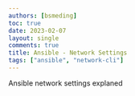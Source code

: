 ```yaml
---
authors: [bsmeding]
toc: true
date: 2023-02-07
layout: single
comments: true
title: Ansible - Network Settings
tags: ["ansible", "network-cli"]
---
```


Ansible network settings explaned